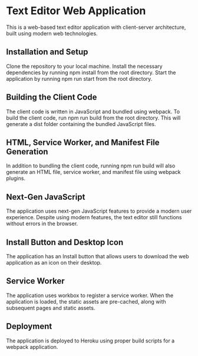 # Text Editor Web Application
This is a web-based text editor application with client-server architecture, built using modern web technologies.

## Installation and Setup
Clone the repository to your local machine.
Install the necessary dependencies by running npm install from the root directory.
Start the application by running npm run start from the root directory.

## Building the Client Code
The client code is written in JavaScript and bundled using webpack. To build the client code, run npm run build from the root directory. This will generate a dist folder containing the bundled JavaScript files.

## HTML, Service Worker, and Manifest File Generation
In addition to bundling the client code, running npm run build will also generate an HTML file, service worker, and manifest file using webpack plugins.

## Next-Gen JavaScript
The application uses next-gen JavaScript features to provide a modern user experience. Despite using modern features, the text editor still functions without errors in the browser.

## Install Button and Desktop Icon
The application has an Install button that allows users to download the web application as an icon on their desktop.

## Service Worker
The application uses workbox to register a service worker. When the application is loaded, the static assets are pre-cached, along with subsequent pages and static assets.

## Deployment
The application is deployed to Heroku using proper build scripts for a webpack application.